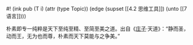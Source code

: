 #! (ink pub (T i) (attr (type Topic)) (edge (supset [[4.2 思维工具]]) (unto [[7 语言]])))

朴素即专一纯粹是天下至纯至精、至简至美之道。出自《[庄子](https://baike.baidu.com/item/%E5%BA%84%E5%AD%90/2451694?fromModule=lemma_inlink)·天道》：“静而圣，动而王，无为也而尊，朴素而天下莫能与之争美。”